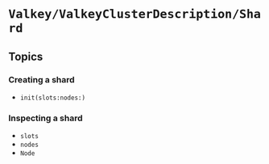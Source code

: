 # ``Valkey/ValkeyClusterDescription/Shard``

## Topics

### Creating a shard

- ``init(slots:nodes:)``

### Inspecting a shard

- ``slots``
- ``nodes``
- ``Node``

